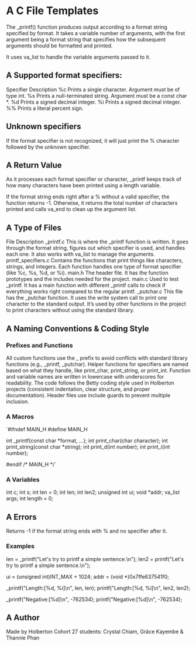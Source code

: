 # A C File Templates

The _printf() function produces output according to a format string specified by format. It takes a variable number of arguments, with the first argument being a format string that specifies how the subsequent arguments should be formatted and printed.

It uses va_list to handle the variable arguments passed to it.

## A Supported format specifiers:

Specifier
Description
%c
Prints a single character. Argument must be of type int.
%s
Prints a null-terminated string. Argument must be a const char *.
%d
Prints a signed decimal integer.
%i
Prints a signed decimal integer.
%%
Prints a literal percent sign.


## Unknown specifiers
If the format specifier is not recognized, it will just print the % character followed by the unknown specifier.

## A Return Value 
As it processes each format specifier or character, _printf keeps track of how many characters have been printed using a length variable.

If the format string ends right after a % without a valid specifier, the function returns -1.
Otherwise, it returns the total number of characters printed and calls va_end to clean up the argument list.

## A Type of Files

File
Description
_printf.c
This is where the _printf function is written. It goes through the format string, figures out which specifier is used, and handles each one. It also works with va_list to manage the arguments.
printf_specifiers.c
Contains the functions that print things like characters, strings, and integers. Each function handles one type of format specifier (like %c, %s, %d, or %i).
main.h
The header file. It has the function prototypes and the includes needed for the project.
main.c
Used to test _printf. It has a main function with different _printf calls to check if everything works right compared to the regular printf.
_putchar.c
This file has the _putchar function. It uses the write system call to print one character to the standard output. It’s used by other functions in the project to print characters without using the standard library.

## A Naming Conventions & Coding Style

### Prefixes and Functions

All custom functions use the _ prefix to avoid conflicts with standard library functions (e.g., _printf, _putchar).
Helper functions for specifiers are named based on what they handle, like print_char, print_string, or print_int.
Function and variable names are written in lowercase with underscores for readability.
The code follows the Betty coding style used in Holberton projects (consistent indentation, clear structure, and proper documentation).
Header files use include guards to prevent multiple inclusion.

### A Macros

`#ifndef MAIN_H
#define MAIN_H

int _printf(const char *format, ...);
int print_char(char character);
int print_string(const char *string);
int print_d(int number);
int print_i(int number);

#endif /* MAIN_H */`

### A Variables

int c;
int s;
int len = 0;
int len;
int len2;
unsigned int ui;
void *addr;
va_list args;
int length = 0;

## A Errors
Returns -1 if the format string ends with % and no specifier after it.

### Examples

len = _printf("Let's try to printf a simple sentence.\n");
len2 = printf("Let's try to printf a simple sentence.\n");

ui = (unsigned int)INT_MAX + 1024;
addr = (void *)0x7ffe637541f0;

_printf("Length:[%d, %i]\n", len, len);
printf("Length:[%d, %i]\n", len2, len2);

_printf("Negative:[%d]\n", -762534);
printf("Negative:[%d]\n", -762534);

## A Author
Made by Holberton Cohort 27 students:
Crystal Chiam, Grâce Kayembe & Thannie Phan

